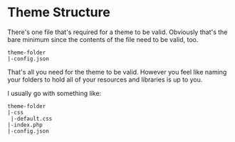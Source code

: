 # Theme Structure

There's one file that's required for a theme to be valid. Obviously that's the bare minimum since the contents of the file need to be valid, too.

```
theme-folder
|-config.json
```

That's all you need for the theme to be valid. However you feel like naming your folders to hold all of your resources and libraries is up to you.

I usually go with something like:
```
theme-folder
|-css
 |-default.css
|-index.php
|-config.json
```
